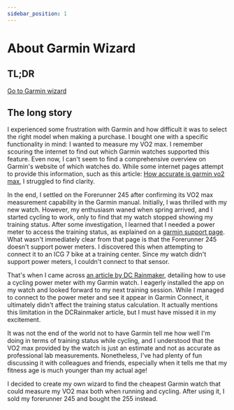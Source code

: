 ```yaml
---
sidebar_position: 1
---
```

# About Garmin Wizard

## TL;DR

[Go to Garmin wizard](https://garminwizard.github.io/)

## The long story

I experienced some frustration with Garmin and how difficult it was to select the right model when making a purchase. I bought one with a specific functionality in mind: I wanted to measure my VO2 max. I remember scouring the internet to find out which Garmin watches supported this feature. Even now, I can't seem to find a comprehensive overview on Garmin's website of which watches do. While some internet pages attempt to provide this information, such as this article: [How accurate is garmin vo2 max](https://marathonhandbook.com/how-accurate-is-garmin-vo2-max/), I struggled to find clarity.

In the end, I settled on the Forerunner 245 after confirming its VO2 max measurement capability in the Garmin manual. Initially, I was thrilled with my new watch. However, my enthusiasm waned when spring arrived, and I started cycling to work, only to find that my watch stopped showing my training status. After some investigation, I learned that I needed a power meter to access the training status, as explained on a [garmin support page](https://support.garmin.com/en-US/?faq=VxKazDQ2mkAmDoQbJriEBA). What wasn't immediately clear from that page is that the Forerunner 245 doesn't support power meters. I discovered this when attempting to connect it to an ICG 7 bike at a training center. Since my watch didn't support power meters, I couldn't connect to that sensor.

That's when I came across [an article by DC Rainmaker](https://www.dcrainmaker.com/2021/05/how-to-use-a-cycling-power-meter-with-a-vivoactive-or-venu-watch.html), detailing how to use a cycling power meter with my Garmin watch. I eagerly installed the app on my watch and looked forward to my next training session. While I managed to connect to the power meter and see it appear in Garmin Connect, it ultimately didn't affect the training status calculation. It actually mentions this limitation in the DCRainmaker article, but I must have missed it in my excitement.

It was not the end of the world not to have Garmin tell me how well I'm doing in terms of training status while cycling, and I understood that the VO2 max provided by the watch is just an estimate and not as accurate as professional lab measurements. Nonetheless, I've had plenty of fun discussing it with colleagues and friends, especially when it tells me that my fitness age is much younger than my actual age!

I decided to create my own wizard to find the cheapest Garmin watch that could measure my VO2 max both when running and cycling. After using it, I sold my forerunner 245 and bought the 255 instead.